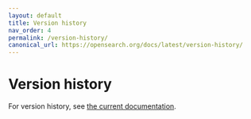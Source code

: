 ```yaml
---
layout: default
title: Version history
nav_order: 4
permalink: /version-history/
canonical_url: https://opensearch.org/docs/latest/version-history/
---
```


# Version history

For version history, see [the current documentation](https://docs.opensearch.org/docs/latest/version-history/).
